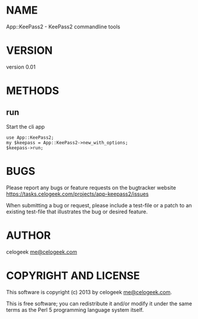 # NAME

App::KeePass2 - KeePass2 commandline tools

# VERSION

version 0.01

# METHODS

## run

Start the cli app

    use App::KeePass2;
    my $keepass = App::KeePass2->new_with_options;
    $keepass->run;

# BUGS

Please report any bugs or feature requests on the bugtracker website
https://tasks.celogeek.com/projects/app-keepass2/issues

When submitting a bug or request, please include a test-file or a
patch to an existing test-file that illustrates the bug or desired
feature.

# AUTHOR

celogeek <me@celogeek.com>

# COPYRIGHT AND LICENSE

This software is copyright (c) 2013 by celogeek <me@celogeek.com>.

This is free software; you can redistribute it and/or modify it under
the same terms as the Perl 5 programming language system itself.
